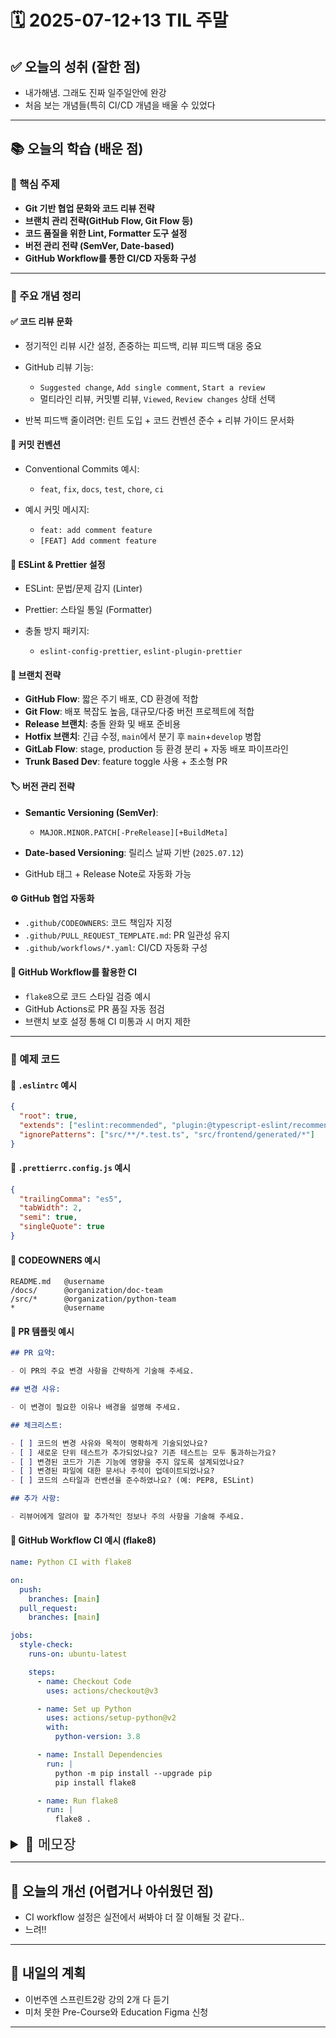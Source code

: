 # 🗓️ 2025-07-12+13 TIL 주말

## ✅ 오늘의 성취 (잘한 점)

- 내가해냄. 그래도 진짜 일주일안에 완강
- 처음 보는 개념들(특히 CI/CD 개념을 배울 수 있었다

---

## 📚 오늘의 학습 (배운 점)

### 🔹 핵심 주제

- **Git 기반 협업 문화와 코드 리뷰 전략**
- **브랜치 관리 전략(GitHub Flow, Git Flow 등)**
- **코드 품질을 위한 Lint, Formatter 도구 설정**
- **버전 관리 전략 (SemVer, Date-based)**
- **GitHub Workflow를 통한 CI/CD 자동화 구성**

---

### 🔹 주요 개념 정리

#### ✅ 코드 리뷰 문화

- 정기적인 리뷰 시간 설정, 존중하는 피드백, 리뷰 피드백 대응 중요
- GitHub 리뷰 기능:

  - `Suggested change`, `Add single comment`, `Start a review`
  - 멀티라인 리뷰, 커밋별 리뷰, `Viewed`, `Review changes` 상태 선택

- 반복 피드백 줄이려면: 린트 도입 + 코드 컨벤션 준수 + 리뷰 가이드 문서화

#### 📛 커밋 컨벤션

- Conventional Commits 예시:

  - `feat`, `fix`, `docs`, `test`, `chore`, `ci`

- 예시 커밋 메시지:

  - `feat: add comment feature`
  - `[FEAT] Add comment feature`

#### 🧹 ESLint & Prettier 설정

- ESLint: 문법/문제 감지 (Linter)
- Prettier: 스타일 통일 (Formatter)
- 충돌 방지 패키지:

  - `eslint-config-prettier`, `eslint-plugin-prettier`

#### 🔀 브랜치 전략

- **GitHub Flow**: 짧은 주기 배포, CD 환경에 적합
- **Git Flow**: 배포 복잡도 높음, 대규모/다중 버전 프로젝트에 적합
- **Release 브랜치**: 충돌 완화 및 배포 준비용
- **Hotfix 브랜치**: 긴급 수정, `main`에서 분기 후 `main`+`develop` 병합
- **GitLab Flow**: stage, production 등 환경 분리 + 자동 배포 파이프라인
- **Trunk Based Dev**: feature toggle 사용 + 초소형 PR

#### 🏷 버전 관리 전략

- **Semantic Versioning (SemVer)**:

  - `MAJOR.MINOR.PATCH[-PreRelease][+BuildMeta]`

- **Date-based Versioning**: 릴리스 날짜 기반 (`2025.07.12`)
- GitHub 태그 + Release Note로 자동화 가능

#### ⚙️ GitHub 협업 자동화

- `.github/CODEOWNERS`: 코드 책임자 지정
- `.github/PULL_REQUEST_TEMPLATE.md`: PR 일관성 유지
- `.github/workflows/*.yaml`: CI/CD 자동화 구성

#### 🔁 GitHub Workflow를 활용한 CI

- `flake8`으로 코드 스타일 검증 예시
- GitHub Actions로 PR 품질 자동 점검
- 브랜치 보호 설정 통해 CI 미통과 시 머지 제한

---

### 🔹 예제 코드

#### 📌 `.eslintrc` 예시

```json
{
  "root": true,
  "extends": ["eslint:recommended", "plugin:@typescript-eslint/recommended"],
  "ignorePatterns": ["src/**/*.test.ts", "src/frontend/generated/*"]
}
```

#### 📌 `.prettierrc.config.js` 예시

```json
{
  "trailingComma": "es5",
  "tabWidth": 2,
  "semi": true,
  "singleQuote": true
}
```

#### 📌 CODEOWNERS 예시

```text
README.md   @username
/docs/      @organization/doc-team
/src/*      @organization/python-team
*           @username
```

#### 📌 PR 템플릿 예시

```markdown
## PR 요약:

- 이 PR의 주요 변경 사항을 간략하게 기술해 주세요.

## 변경 사유:

- 이 변경이 필요한 이유나 배경을 설명해 주세요.

## 체크리스트:

- [ ] 코드의 변경 사유와 목적이 명확하게 기술되었나요?
- [ ] 새로운 단위 테스트가 추가되었나요? 기존 테스트는 모두 통과하는가요?
- [ ] 변경된 코드가 기존 기능에 영향을 주지 않도록 설계되었나요?
- [ ] 변경된 파일에 대한 문서나 주석이 업데이트되었나요?
- [ ] 코드의 스타일과 컨벤션을 준수하였나요? (예: PEP8, ESLint)

## 추가 사항:

- 리뷰어에게 알려야 할 추가적인 정보나 주의 사항을 기술해 주세요.
```

#### 📌 GitHub Workflow CI 예시 (flake8)

```yaml
name: Python CI with flake8

on:
  push:
    branches: [main]
  pull_request:
    branches: [main]

jobs:
  style-check:
    runs-on: ubuntu-latest

    steps:
      - name: Checkout Code
        uses: actions/checkout@v3

      - name: Set up Python
        uses: actions/setup-python@v2
        with:
          python-version: 3.8

      - name: Install Dependencies
        run: |
          python -m pip install --upgrade pip
          pip install flake8

      - name: Run flake8
        run: |
          flake8 .
```

<details>
<summary style="font-size: 22px;">📓 메모장</summary>

## 📁 2025-07-12/13 Git 협업 및 자동화 학습 정리

### 💬 코드 리뷰

#### ✅ 코드 리뷰 문화 만들기

- 정기적인 코드 리뷰 시간을 설정해야 합니다.
- 피드백은 반드시 존중하는 방식으로 전달해야 합니다.
- 리뷰를 받은 경우, 그 피드백에 반드시 대응해야 합니다.

  - 동의한다면 해당 코드를 실제로 반영해야 합니다.
  - 반영하기 어렵다면 별도의 이슈로 분리하여 추후 처리해야 합니다.
  - 도저히 반영할 수 없는 경우에는 그 이유를 설명해야 합니다.

**고려할 질문들:**

- 현재 코드 리뷰는 어떻게 진행되고 있는가?
- 코드 리뷰를 보다 편하게 만드는 GitHub 기능은 무엇인가?
- 반복적으로 등장하는 리뷰 내용을 어떻게 줄일 수 있을까?

---

#### 🧑‍💻 GitHub에서의 코드 리뷰

##### 💡 Suggested change

- 변경사항을 제안할 수 있습니다.
- `Add single comment`는 단일 코멘트를 남기는 방식입니다.
- `Start a review`를 통해 코멘트를 pending 상태로 여러 개 남겼다가, 리뷰 후 한꺼번에 제출할 수 있습니다.

  - 이 리뷰는 철회하거나 수정도 가능합니다.

##### 📏 멀티라인 코드 리뷰

- 라인번호 왼쪽을 클릭한 후, Shift를 눌러 여러 줄 범위를 선택할 수 있습니다.

##### ✅ Viewed 기능

- 이미 리뷰한 파일을 체크할 수 있습니다.

##### ⏪ 커밋별 리뷰

- 개별 커밋을 클릭하여 해당 커밋 기준으로 리뷰할 수 있습니다.
- Shift 키를 활용해 연속된 커밋을 리뷰할 수 있습니다.

##### 🔍 Review changes 상태

- `Comment`: 단순한 의견
- `Approve`: 승인
- `Request changes`: 수정 요청

---

#### 🧾 코드 리뷰를 위한 커밋

- 항상 동작 가능한 형태로 커밋을 해야 합니다.

  - 복잡한 기능이거나 구조상 자동화 테스트가 어렵다면, 수동 테스트를 통해 커밋의 동작을 검증해야 합니다.

##### 📛 Conventional Commit

- `feat`: 새로운 기능
- `docs`: 문서화
- `test`: 테스트
- `fix`: 버그 수정, 오타 등
- `chore`: 관련 없는 내용 수정
- `ci`: CI/CD 작업

> 나는 `feat: Add comment feature`라고 쓰지만,
> `[FEAT] Add comment feature` 혹은 `feat: add comment feature`라고도 쓰는 예시를 봄.

---

### 🎯 Linting

#### 🔧 Linter vs Formatter

- ESLint는 문법/품질 검사 도구(Linter)
- Prettier는 스타일 정리 도구(Formatter)

---

#### ⚙️ ESLint 설정

```bash
npx eslint --init
```

- 위 명령어로 프로젝트에 ESLint를 도입할 수 있으며, `.eslintrc` 파일이 생성됩니다.

```json
{
  "root": true,
  "extends": ["eslint:recommended", "plugin:@typescript-eslint/recommended"],
  "ignorePatterns": ["src/**/*.test.ts", "src/frontend/generated/*"]
}
```

**코드 검사 실행:**

```bash
npx eslint .
# 또는
yarn run eslint .
```

---

#### 🛠️ Prettier 설정

```bash
npm install --save-dev prettier
```

`.prettierrc.config.js` 예시:

```json
{
  "trailingComma": "es5",
  "tabWidth": 2,
  "semi": true,
  "singleQuote": true
}
```

**코드 포맷 실행:**

```bash
npx prettier --write yourfile.js
# 또는
yarn run prettier --write yourfile.js
```

#### ⚠️ ESLint와 Prettier의 충돌 방지

```bash
npm install eslint-config-prettier eslint-plugin-prettier --save-dev
```

---

## 🔀 브랜치 관리 전략

### 🔁 GitHub Flow

- feature 작업 브랜치에서 독립적으로 개발
- 여러 기능/수정사항을 개별적으로 진행 가능
- 작업 브랜치 예시: `fix/login-issue`, `feat/add-user-profile`
- `main/master` 브랜치는 항상 배포 가능한 상태 유지

**추가 내용:**

- CI: 테스트 자동 수행 도구 및 방법론
- `Settings > Branches > Add rule > Require a pull request before merging` 설정을 통해 merge 전 승인을 필수화 가능

**Feature 브랜치 지침:**

1. 명확하고 구체적인 목적
2. 독립적으로 배포 가능할 것
3. 배포 시 문제 발생이 없어야 함
4. 기능 단위 크기 적절하게 유지할 것

---

### 🌳 Git Flow

- GitHub Flow의 `main` 브랜치는 항상 배포 가능해야 하나,
  Git Flow의 `develop` 브랜치는 제약 없음

#### 📦 Release 브랜치가 필요한 이유:

- 긴 수명의 feature 브랜치는 `main`으로부터 멀어질수록 merge 충돌 발생 확률이 높음
  → 해결 시 시간 소요 크고 품질 저하 우려
- 대규모 프로젝트의 경우, 여러 feature가 동시에 개발되어 호환성 문제가 발생할 수 있음
- 메타데이터(Release Note, Change Log) 정리 필요
- 버그 수정 및 테스트를 위한 분리된 공간 필요

---

#### 🚑 Hotfix 브랜치

**필요 이유:**

- 실제 운영 환경에서 발생한 버그를 빠르게 수정하기 위함
- `develop` 브랜치에서 분기할 경우, 다양한 기능이 이미 포함되어 있어 버그 찾기 어렵고, 의도치 않은 기능이 함께 배포될 위험 존재

**핵심 규칙:**

- `main`에서 분기하여 `main`과 `develop`으로 병합 (✅)
- `main`에서 분기하여 `main`에만 병합 (❌)

---

### 🔄 GitHub Flow vs Git Flow

#### ⏱️ CI (Continuous Integration)

- 코드 변경 사항을 빠르게 검증하고 문제를 조기에 발견 및 해결하여 효율성과 품질 향상

#### 🚀 CD (Continuous Delivery / Deployment)

- **Delivery**: 배포 준비 완료 상태
- **Deployment**: push 순간 자동 배포

**GitHub Flow:**

- 빠른 개발 사이클 및 배포 환경
- 지속적 피드백
- CD가 잘 구축된 환경에 적합

**Git Flow:**

- 여러 버전의 소프트웨어 동시 관리
- 복잡한 배포 전략이 필요한 경우 적합

---

### 🔢 버전 관리 전략

#### Semantic Versioning (SemVer)

- 형식: `MAJOR.MINOR.PATCH[-PreRelease][+BuildMetadata]`
- `MAJOR`: 호환성 깨는 대규모 변경
- `MINOR`: 호환성 유지하면서 기능 추가
- `PATCH`: 사소한 버그 수정

**예시:** `1.5.3` → 새 기능 5개, 버그 3개 수정됨

#### 📎 Pre-release

- 베타/알파/릴리즈 후보 등
- 일반 릴리즈보다 우선순위 낮음

#### 🏷️ Build Metadata

- 빌드 정보(시간, 환경 등) 제공
- 우선순위에는 영향 없음

#### 🗓️ Date-based Versioning

- 릴리즈 날짜 기반
- 빠른 개발 주기에 유용
- 사용자가 최신 버전 쉽게 파악 가능

**Git에서는 `Tag`로 버전 관리**

- `Create a new release` → 자동 Release Note 생성

---

### 🧱 GitLab Flow

- 환경별 브랜치 분리 (`production`, `stage`)
- `stage`: 실제 운영 환경과 유사하게 보안/성능 테스트
- 브랜치 병합 시 해당 환경으로 자동 배포
- CI/CD 중심 환경에 적합

---

### 🪵 Trunk Based Development

- 기능 토글(Feature Toggle) 사용
- 매우 짧은 PR 주기
- 눈에 띄지 않는 아주 작은 단위 기능도 `main`에 merge
- 기능을 사용/비활성화하는 toggle로 구현하여 리스크 최소화
- 자주 커밋하고 테스트하며, 반복적 배포와 피드백 수용

---

## ⚙️ 협업 자동화

---

### 👨‍💻 .github 디렉토리 활용

#### 🧍‍♂️ Code Owner

- `.github/CODEOWNERS` 파일에 작성

```txt
README.md   @username
/docs/     @organization/doc-team
/src/*     @organization/python-team
*          @username
```

- collaborator만 지정 가능

---

#### 📝 Pull Request 템플릿

`.github/PULL_REQUEST_TEMPLATE.md`에 작성

```md
## PR 요약:

- 이 PR의 주요 변경 사항을 간략하게 기술해 주세요.

## 변경 사유:

- 이 변경이 필요한 이유나 배경을 설명해 주세요.

## 체크리스트:

- [ ] 코드의 변경 사유와 목적이 명확하게 기술되었나요?
- [ ] 새로운 단위 테스트가 추가되었나요? 기존 테스트는 모두 통과하는가요?
- [ ] 변경된 코드가 기존 기능에 영향을 주지 않도록 설계되었나요?
- [ ] 변경된 파일에 대한 문서나 주석이 업데이트되었나요?
- [ ] 코드의 스타일과 컨벤션을 준수하였나요? (예: PEP8, ESLint)

## 추가 사항:

- 리뷰어에게 알려야 할 추가적인 정보나 주의 사항을 기술해 주세요.
```

---

### ⚡ GitHub Workflow (자동화 툴)

- `.github/workflows/example.yaml` 생성

```yaml
name: Basic Workflow Example

on: [push]

jobs:
  example_job:
    runs-on: ubuntu-latest
    steps:
      - name: Checkout code
        uses: actions/checkout@v3
        with:
          fetch-depth: 1

      - name: Print Hello
        run: echo "Hello, GitHub!"
```

[공식 문서 참고](https://docs.github.com/ko/actions/reference/workflow-syntax-for-github-actions)

---

## 🔄 GitHub Workflow로 CI 구현하기

CI는 배포 전 품질 자동 검증을 의미
CD는 추가적인 배포 과정 포함

**CI에서 확인하는 항목:**

- 코드 스타일, 테스트, DB 연결, 외부 서비스 연동, 비밀키 사용 등

```yaml
name: Python CI with flake8

on:
  push:
    branches: [main]
  pull_request:
    branches: [main]

jobs:
  style-check:
    runs-on: ubuntu-latest

    steps:
      - name: Checkout Code
        uses: actions/checkout@v3

      - name: Set up Python
        uses: actions/setup-python@v2
        with:
          python-version: 3.8

      - name: Install Dependencies
        run: |
          python -m pip install --upgrade pip
          pip install flake8

      - name: Run flake8
        run: |
          flake8 .
```

- PR 시 Workflow 실패 시 ❌ 표시됨
- `Actions` 탭에서 실패 이유 확인 가능

**Settings > Branches > Branch protection rule > Require status checks to pass before merging**
→ 여기서 `style-check` 검색 후 등록하면, 해당 CI 통과해야만 merge 가능

---

**퀴즈 요약:**

- GitHub Workflow는 GitHub Actions로 정의
- `.github/workflows` 내 YAML 파일로 관리
- 기본 구조: `name`, `on`, `jobs`

</details>

---

## 🧠 오늘의 개선 (어렵거나 아쉬웠던 점)

- CI workflow 설정은 실전에서 써봐야 더 잘 이해될 것 같다..
- 느려!!

---

## 🚀 내일의 계획

- 이번주엔 스프린트2랑 강의 2개 다 듣기
- 미처 못한 Pre-Course와 Education Figma 신청

---
